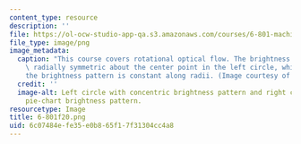 ```yaml
---
content_type: resource
description: ''
file: https://ol-ocw-studio-app-qa.s3.amazonaws.com/courses/6-801-machine-vision-fall-2020/6c07484efe35e0b865f17f31304cc4a8_6-801f20.png
file_type: image/png
image_metadata:
  caption: "This course covers rotational optical flow. The brightness pattern is\
    \ radially symmetric about the center point in the left circle, while in the right\_\
    the brightness pattern is constant along radii. (Image courtesy of the instructor.)"
  credit: ''
  image-alt: Left circle with concentric brightness pattern and right circle with
    pie-chart brightness pattern.
resourcetype: Image
title: 6-801f20.png
uid: 6c07484e-fe35-e0b8-65f1-7f31304cc4a8
---
```

